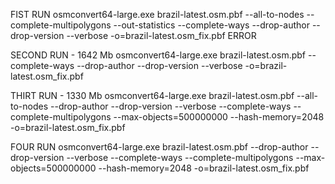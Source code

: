 FIST RUN
	osmconvert64-large.exe brazil-latest.osm.pbf --all-to-nodes --complete-multipolygons --out-statistics --complete-ways --drop-author --drop-version --verbose -o=brazil-latest.osm_fix.pbf
	ERROR

SECOND RUN - 1642 Mb
	osmconvert64-large.exe brazil-latest.osm.pbf --complete-ways --drop-author --drop-version --verbose -o=brazil-latest.osm_fix.pbf
	
THIRT RUN - 1330 Mb
	osmconvert64-large.exe brazil-latest.osm.pbf --all-to-nodes --drop-author --drop-version --verbose --complete-ways --complete-multipolygons --max-objects=500000000 --hash-memory=2048 -o=brazil-latest.osm_fix.pbf
	
FOUR RUN
	osmconvert64-large.exe brazil-latest.osm.pbf --drop-author --drop-version --verbose --complete-ways --complete-multipolygons --max-objects=500000000 --hash-memory=2048 -o=brazil-latest.osm_fix.pbf

	
	

	